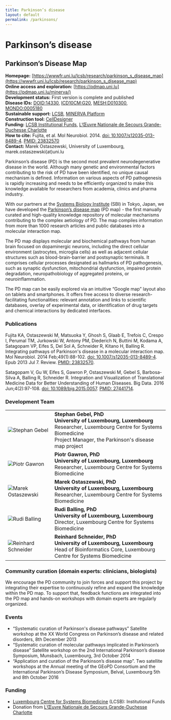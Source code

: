 ```yaml
---
title: Parkinson’s disease
layout: default
permalink: /parkinsons/
---
```


# Parkinson’s disease

## Parkinson’s Disease Map

**Homepage:** [https://wwwfr.uni.lu/lcsb/research/parkinson_s_disease_map](https://wwwfr.uni.lu/lcsb/research/parkinson_s_disease_map)  
**Online access and exploration:** [https://pdmap.uni.lu](https://pdmap.uni.lu/minerva/)  
**Development status:** First version is complete and published  
**Disease IDs:** [DOID:14330](https://disease-ontology.org/?id=DOID:14330), [ICD10CM:G20](https://www.icd10data.com/ICD10CM/Codes/G00-G99/G20-G26/G20-/G20), [MESH:D010300](https://www.ncbi.nlm.nih.gov/mesh/D010300), [MONDO:0005180](https://www.ebi.ac.uk/ols/ontologies/mondo/terms?short_form=MONDO_0005180)  
**Sustainable support:** [LCSB](http://wwwen.uni.lu/lcsb), [MINERVA Platform](https://minerva.pages.uni.lu/)  
**Construction tool:** [CellDesigner](https://www.celldesigner.org/)  
**Funding:** [LCSB Institutional Funds](http://wwwen.uni.lu/lcsb), [L’Œuvre Nationale de Secours Grande-Duchesse Charlotte](http://www.oeuvre.lu/)    
**How to cite:** Fujita, et al. Mol Neurobiol. 2014. [doi: 10.1007/s12035-013-8489-4](https://doi.org/10.1007/s12035-013-8489-4). [PMID: 23832570](https://www.ncbi.nlm.nih.gov/pubmed/23832570)  
**Contact:** Marek Ostaszewski, University of Luxembourg, marek.ostaszewski(at)uni.lu  

<p>Parkinson’s disease (PD) is the second most prevalent neurodegenerative disease in the world. Although many genetic and 
environmental factors contributing to the risk of PD have been identified, no unique causal mechanism is defined. 
Information on various aspects of PD pathogenesis is rapidly increasing and needs to be efficiently organized to make this 
knowledge available for researchers from academia, clinics and pharma industry.</p>

<p>With our partners at the <a href="http://www.sbi.jp/" target="_blank">Systems Biology Institute</a> (SBI) in Tokyo, Japan, 
we have developed the <a href="http://pdmap.uni.lu" target="_blank">Parkinson’s disease map</a> (PD map) - the first manually curated and high-quality knowledge repository of 
molecular mechanisms contributing to the complex aetiology of PD. The map compiles information from more than 1000 research 
articles and public databases into a molecular interaction map.</p>

<p>The PD map displays molecular and biochemical pathways from human brain focused on dopaminergic neurons, including the direct 
cellular environment (astrocytes, microglia cells) as well as adjacent cellular structures such as blood-brain-barrier and 
postsynaptic terminals. It comprises cellular processes designated as hallmarks of PD pathogenesis, such as synaptic dysfunction, 
mitochondrial dysfunction, impaired protein degradation, neuropathobiology of aggregated proteins, or neuroinflammation.</p>

<p>The PD map can be easily explored via an intuitive “Google map” layout also on tablets and smartphones. It offers free access 
to diverse research-facilitating functionalities: relevant annotation and links to scientific databases, overlay of experimental 
data, or identification of drug targets and chemical interactions by dedicated interfaces.</p>

### Publications

Fujita KA, Ostaszewski M, Matsuoka Y, Ghosh S, Glaab E, Trefois C, Crespo I, Perumal TM, Jurkowski W, Antony PM, Diederich N, Buttini M, Kodama A, Satagopam VP, Eifes S, Del Sol A, Schneider R, Kitano H, Balling R. Integrating pathways of Parkinson's disease in a molecular interaction map. Mol Neurobiol. 2014 Feb;49(1):88-102. [doi: 10.1007/s12035-013-8489-4](https://doi.org/10.1007/s12035-013-8489-4). Epub 2013 Jul 7. Review. [PMID: 23832570](https://www.ncbi.nlm.nih.gov/pubmed/23832570).

Satagopam V, Gu W, Eifes S, Gawron P, Ostaszewski M, Gebel S, Barbosa-Silva A, Balling R, Schneider R. Integration and Visualization of Translational Medicine Data for Better Understanding of Human Diseases. Big Data. 2016 Jun;4(2):97-108. [doi: 10.1089/big.2015.0057](https://doi.org/10.1089/big.2015.0057). [PMID: 27441714](https://www.ncbi.nlm.nih.gov/pubmed/27441714).

### Development Team

<table>
<tr>
<td><img src="../images/team/StephanGebel.jpg" alt="Stephan Gebel" /></td>
<td><strong>Stephan Gebel, PhD</strong><br /><strong>University of Luxembourg, Luxembourg
</strong><br />Researcher, Luxembourg Centre for Systems Biomedicine<br />
Project Manager, the Parkinson's disease map project<br /></td>
</tr>
<tr>
<td><img src="../images/team/PiotrGawron.jpg" alt="Piotr Gawron" /></td>
<td><strong>Piotr Gawron, PhD</strong><br /><strong>University of Luxembourg, Luxembourg
</strong><br />Researcher, Luxembourg Centre for Systems Biomedicine<br /></td>
</tr>
<tr>
<td><img src="../images/team/MarekOstaszewski.jpg" alt="Marek Ostaszewski" /></td>
<td><strong>Marek Ostaszewski, PhD</strong><br /><strong>University of Luxembourg, Luxembourg
</strong><br />Researcher, Luxembourg Centre for Systems Biomedicine<br /></td>
</tr>
<tr>
<td><img src="../images/team/RudiBalling.jpg" alt="Rudi Balling" /></td>
<td><strong>Rudi Balling, PhD</strong><br /><strong>University of Luxembourg, Luxembourg
</strong><br />Director, Luxembourg Centre for Systems Biomedicine<br /></td>
</tr>
<tr>
<td><img src="../images/team/ReinhardSchneider.jpg" alt="Reinhard Schneider" /></td>
<td><strong>Reinhard Schneider, PhD</strong><br /><strong>University of Luxembourg, Luxembourg
</strong><br />Head of Bioinformatics Core, Luxembourg Centre for Systems Biomedicine<br /></td>
</tr>
</table>

### Community curation (domain experts: clinicians, biologists)

<p>We encourage the PD community to join forces and support this project by integrating their expertise to continuously refine and expand the knowledge within the PD map. To support that, feedback functions are integrated into the PD map and hands-on workshops with domain experts are regularly organized. </p>

### Events

<ul>
<li>“Systematic curation of Parkinson's disease pathways” Satellite workshop at the XX World Congress on Parkinson’s disease and related disorders, 8th December 2013</li>
<li>“Systematic curation of molecular pathways implicated in Parkinson’s disease” Satellite workshop on the 2nd International Parkinson’s disease Symposium, Munsbach, Luxembourg, 3rd October 2014</li>
<li>“Application and curation of the Parkinson’s disease map”. Two satellite workshops at the Annual meeting of the GEoPD Consortium and the International Parkinson’s Disease Symposium, Belval, Luxembourg 5th and 8th October 2016</li>
</ul>

### Funding

<ul>
<li><a href="http://wwwen.uni.lu/lcsb" target="_blank">Luxembourg Centre for Systems Biomedicine</a> (LCSB): Institutional Funds</li>
<li>Donation from <a href="http://www.oeuvre.lu/" target="_blank">L’Œuvre Nationale de Secours Grande-Duchesse Charlotte</a></li>
</ul>

